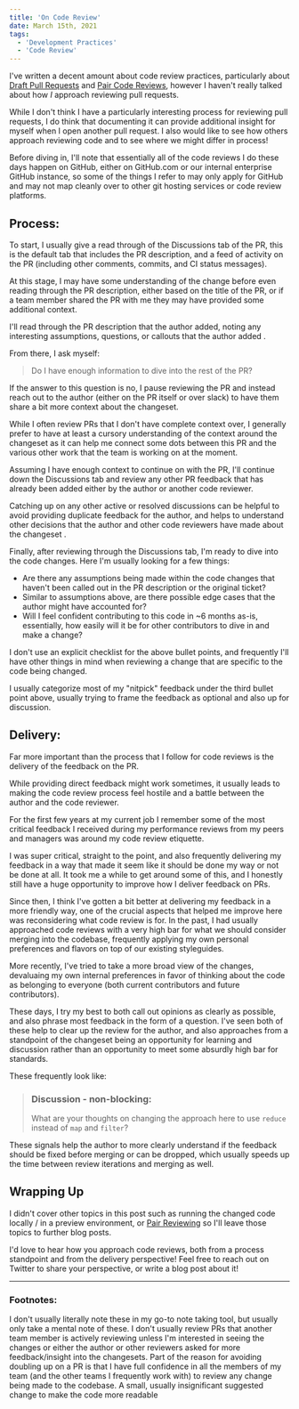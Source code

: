 ```yaml
---
title: 'On Code Review'
date: March 15th, 2021
tags:
  - 'Development Practices'
  - 'Code Review'
---
```


I've written a decent amount about code review practices, particularly about
[Draft Pull Requests](/2020/march/draft-pull-requests) and
[Pair Code Reviews](/2020/december/pair-code-reviews), however I haven't
really talked about how _I_ approach reviewing pull requests.

While I don't think I have a particularly interesting process for reviewing pull
requests, I do think that documenting it can provide additional insight for
myself when I open another pull request. I also would like to see how others
approach reviewing code and to see where we might differ in process!

Before diving in, I'll note that essentially all of the code reviews I do these
days happen on GitHub, either on GitHub.com or our internal enterprise GitHub
instance, so some of the things I refer to may only apply for GitHub and may not
map cleanly over to other git hosting services or code review platforms.

## Process:

To start, I usually give a read through of the Discussions tab of the PR, this
is the default tab that includes the PR description, and a feed of activity on
the PR (including other comments, commits, and CI status messages).

At this stage, I may have some understanding of the change before even reading
through the PR description, either based on the title of the PR, or if a team
member shared the PR with me they may have provided some additional context.

I'll read through the PR description that the author added, noting any
interesting assumptions, questions, or callouts that the author added
<Ref id="1" />.

From there, I ask myself:

> Do I have enough information to dive into the rest of the PR?

If the answer to this question is no, I pause reviewing the PR and instead reach
out to the author (either on the PR itself or over slack) to have them share a
bit more context about the changeset.

While I often review PRs that I don't have complete context over, I generally
prefer to have at least a cursory understanding of the context around the
changeset as it can help me connect some dots between this PR and the various
other work that the team is working on at the moment.

Assuming I have enough context to continue on with the PR, I'll continue down
the Discussions tab and review any other PR feedback that has already been added
either by the author or another code reviewer.

Catching up on any other active or resolved discussions can be helpful to avoid
providing duplicate feedback for the author, and helps to understand other
decisions that the author and other code reviewers have made about the changeset <Ref id="2" />.

Finally, after reviewing through the Discussions tab, I'm ready to dive into the
code changes. Here I'm usually looking for a few things:

- Are there any assumptions being made within the code changes that haven't been
  called out in the PR description or the original ticket?
- Similar to assumptions above, are there possible edge cases that the author
  might have accounted for?
- Will I feel confident contributing to this code in ~6 months as-is,
  essentially, how easily will it be for other contributors to dive in and make
  a change?

I don't use an explicit checklist for the above bullet points, and frequently
I'll have other things in mind when reviewing a change that are specific to the
code being changed.

I usually categorize most of my "nitpick"<Ref id="3" /> feedback under the third
bullet point above, usually trying to frame the feedback as optional and also up
for discussion.

## Delivery:

Far more important than the process that I follow for code reviews is the
delivery of the feedback on the PR.

While providing direct feedback might work sometimes, it usually leads to making
the code review process feel hostile and a battle between the author and the
code reviewer.

For the first few years at my current job I remember some of the most critical
feedback I received during my performance reviews from my peers and managers was
around my code review etiquette.

I was super critical, straight to the point, and also frequently delivering my
feedback in a way that made it seem like it should be done my way or not be done
at all. It took me a while to get around some of this, and I honestly still have
a huge opportunity to improve how I deliver feedback on PRs.

Since then, I think I've gotten a bit better at delivering my feedback in a more
friendly way, one of the crucial aspects that helped me improve here was
reconsidering what code review is for. In the past, I had usually approached
code reviews with a very high bar for what we should consider merging into the
codebase, frequently applying my own personal preferences and flavors on top of
our existing styleguides.

More recently, I've tried to take a more broad view of the changes, devaluaing
my own internal preferences in favor of thinking about the code as belonging to
everyone (both current contributors and future contributors).

These days, I try my best to both call out opinions as clearly as possible, and
also phrase most feedback in the form of a question. I've seen both of these
help to clear up the review for the author, and also approaches from a
standpoint of the changeset being an opportunity for learning and discussion
rather than an opportunity to meet some absurdly high bar for standards.

These frequently look like:

> ### Discussion - non-blocking:
>
> What are your thoughts on changing the approach here to use `reduce` instead
> of `map` and `filter`?

These signals help the author to more clearly understand if the feedback should
be fixed before merging or can be dropped, which usually speeds up the time
between review iterations and merging as well.

## Wrapping Up

I didn't cover other topics in this post such as running the changed code
locally / in a preview environment, or
[Pair Reviewing](/2020/december/pair-code-reviews) so I'll leave those
topics to further blog posts.

I'd love to hear how you approach code reviews, both from a process standpoint
and from the delivery perspective! Feel free to reach out on Twitter to share
your perspective, or write a blog post about it!

<Spacer />

---

<Spacer />

### Footnotes:

<Footnote id="1">
I don't usually literally note these in my go-to note taking tool, but usually only take a mental note of these.
</Footnote>

<Spacer />

<Footnote id="2">
I don't usually review PRs that another team member is actively reviewing unless I'm interested in seeing the changes or either the author or other reviewers asked for more feedback/insight into the changesets. Part of the reason for avoiding doubling up on a PR is that I have full confidence in all the members of my team (and the other teams I frequently work with) to review any change being made to the codebase.
</Footnote>

<Spacer />

<Footnote id="3">
A small, usually insignificant suggested change to make the code more readable
</Footnote>

<Spacer />

